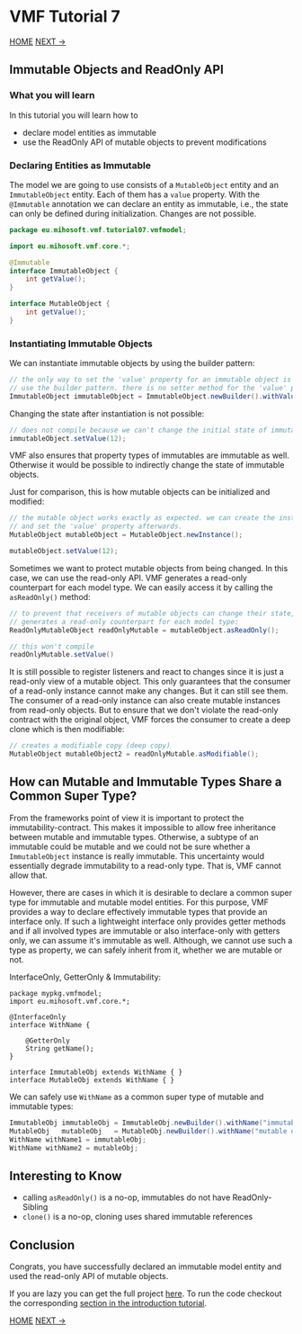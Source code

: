 # VMF Tutorial 7

[HOME](https://github.com/miho/VMF-Tutorials/blob/master/README.md) [NEXT ->](https://github.com/miho/VMF-Tutorials/blob/master/VMF-Tutorial-08/README.md)

## Immutable Objects and ReadOnly API

### What you will learn

In this tutorial you will learn how to

- declare model entities as immutable
- use the ReadOnly API of mutable objects to prevent modifications

### Declaring Entities as Immutable

The model we are going to use consists of a `MutableObject` entity and an `ImmutableObject` entity. Each of them has a `value` property. With the `@Immutable` annotation we can declare an entity as immutable, i.e., the state can only be defined during initialization. Changes are not possible.

```java
package eu.mihosoft.vmf.tutorial07.vmfmodel;

import eu.mihosoft.vmf.core.*;

@Immutable
interface ImmutableObject {
    int getValue();
}

interface MutableObject {
    int getValue();
}
```

### Instantiating Immutable Objects

We can instantiate immutable objects by using the builder pattern:

```java
// the only way to set the 'value' property for an immutable object is to
// use the builder pattern. there is no setter method for the 'value' property
ImmutableObject immutableObject = ImmutableObject.newBuilder().withValue(12).build();
```

Changing the state after instantiation is not possible:

```java
// does not compile because we can't change the initial state of immutable objects
immutableObject.setValue(12);
```

VMF also ensures that property types of immutables are immutable as well. Otherwise it
would be possible to indirectly change the state of immutable objects.

Just for comparison, this is how mutable objects can be initialized and modified:

```java
// the mutable object works exactly as expected. we can create the instance
// and set the 'value' property afterwards.
MutableObject mutableObject = MutableObject.newInstance();

mutableObject.setValue(12);
```

Sometimes we want to protect mutable objects from being changed. In this case, we can use the read-only API. VMF generates a read-only counterpart for each model type. We can easily access it by calling the `asReadOnly()` method:

```java
// to prevent that receivers of mutable objects can change their state, VMF
// generates a read-only counterpart for each model type:
ReadOnlyMutableObject readOnlyMutable = mutableObject.asReadOnly();

// this won't compile
readOnlyMutable.setValue()
```

It is still possible to register listeners and react to changes since it is just a read-only view of a mutable object. This only guarantees that the consumer of a read-only instance cannot make any changes. But it can still see them. The consumer of a read-only instance can also create mutable instances from read-only objects. But to ensure that we don't violate the read-only contract with the original object, VMF forces the consumer to create a deep clone which is then modifiable:

```java
// creates a modifiable copy (deep copy)
MutableObject mutableObject2 = readOnlyMutable.asModifiable();
```
## How can Mutable and Immutable Types Share a Common Super Type?

From the frameworks point of view it is important to protect the immutability-contract. This makes it impossible to allow free inheritance between mutable and immutable types. Otherwise, a subtype of an immutable could be mutable and we could not be sure whether a `ImmutableObject` instance is really immutable. This uncertainty would essentially degrade immutability to a read-only type. That is, VMF cannot allow that. 

However, there are cases in which it is desirable to declare a common super type for immutable and mutable model entities. For this purpose, VMF provides a way to declare effectively immutable types that provide an interface only. If such a lightweight interface only provides getter methods and if all involved types are immutable or also interface-only with getters only, we can assume it's immutable as well. Although, we cannot use such a type as property, we can safely inherit from it, whether we are mutable or not.

InterfaceOnly, GetterOnly & Immutability:

```jave
package mypkg.vmfmodel;
import eu.mihosoft.vmf.core.*;

@InterfaceOnly
interface WithName {

    @GetterOnly
    String getName();
}

interface ImmutableObj extends WithName { }
interface MutableObj extends WithName { }
```

We can safely use `WithName` as a common super type of mutable and immutable types:

```java
ImmutableObj immutableObj = ImmutableObj.newBuilder().withName("immutable obj").build();
MutableObj   mutableObj   = MutableObj.newBuilder().withName("mutable obj").build();
WithName withName1 = immutableObj;
WithName withName2 = mutableObj;
```

## Interesting to Know

- calling `asReadOnly()` is a no-op, immutables do not have ReadOnly-Sibling
- `clone()` is a no-op, cloning uses shared immutable references

## Conclusion

Congrats, you have successfully declared an immutable model entity and used the read-only API of mutable objects. 

If you are lazy you can get the full project [here](https://github.com/miho/VMF-Tutorials/tree/master/VMF-Tutorial-07). To run the code checkout the corresponding [section in the introduction tutorial](https://github.com/miho/VMF-Tutorials/blob/master/VMF-Tutorial-01/README.md#running-the-tutorial).


[HOME](https://github.com/miho/VMF-Tutorials/blob/master/README.md) [NEXT ->](https://github.com/miho/VMF-Tutorials/blob/master/VMF-Tutorial-08/README.md)



